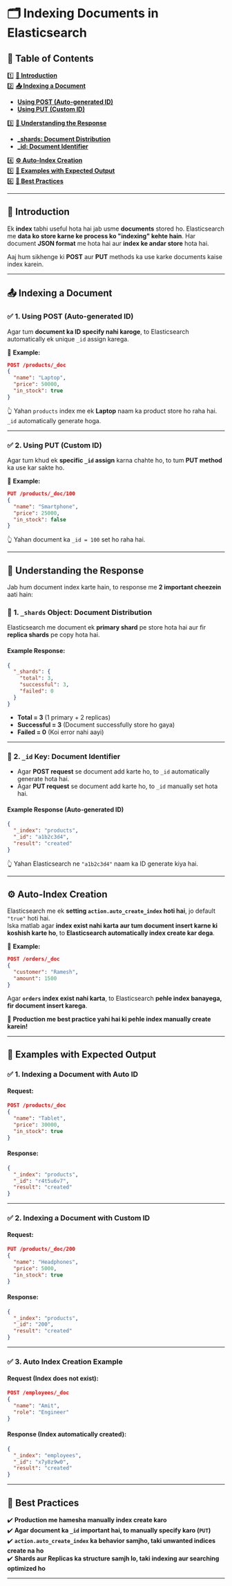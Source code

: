 # 🗂️ Indexing Documents in Elasticsearch  

## 📌 **Table of Contents**  

1️⃣ **[🔹 Introduction](#1)**  
2️⃣ **[📤 Indexing a Document](#2)**  
   - **[Using POST (Auto-generated ID)](#2-1)**  
   - **[Using PUT (Custom ID)](#2-2)**  
   
3️⃣ **[🔄 Understanding the Response](#3)**  
   - **[**_shards**: Document Distribution](#3-1)**  
   - **[**_id**: Document Identifier](#3-2)**  

4️⃣ **[⚙️ Auto-Index Creation](#4)**  
5️⃣ **[📝 Examples with Expected Output](#5)**  
6️⃣ **[🎯 Best Practices](#6)**  

---  

## 🔹 **Introduction**  <a id="1"></a>
Ek **index** tabhi useful hota hai jab usme **documents** stored ho. Elasticsearch me **data ko store karne ke process ko "indexing" kehte hain**. Har document **JSON format** me hota hai aur **index ke andar store** hota hai.  

Aaj hum sikhenge ki **POST** aur **PUT** methods ka use karke documents kaise index karein.  

---  

## 📤 **Indexing a Document**  <a id="2"></a>

### ✅ **1. Using POST (Auto-generated ID)**  <a id="2-1"></a>
Agar tum **document ka ID specify nahi karoge**, to Elasticsearch automatically ek unique `_id` assign karega.  

🔹 **Example:**  
```json
POST /products/_doc
{
  "name": "Laptop",
  "price": 50000,
  "in_stock": true
}
```
👆 Yahan `products` index me ek **Laptop** naam ka product store ho raha hai. `_id` automatically generate hoga.  

---

### ✅ **2. Using PUT (Custom ID)**  <a id="2-2"></a>
Agar tum khud ek **specific `_id` assign** karna chahte ho, to tum **PUT method** ka use kar sakte ho.  

🔹 **Example:**  
```json
PUT /products/_doc/100
{
  "name": "Smartphone",
  "price": 25000,
  "in_stock": false
}
```
👆 Yahan document ka `_id = 100` set ho raha hai.  

---

## 🔄 **Understanding the Response**  <a id="3"></a>

Jab hum document index karte hain, to response me **2 important cheezein** aati hain:  

### 🔹 **1. `_shards` Object: Document Distribution**  <a id="3-1"></a>
Elasticsearch me document ek **primary shard** pe store hota hai aur fir **replica shards** pe copy hota hai.  

#### **Example Response:**  
```json
{
  "_shards": {
    "total": 3,
    "successful": 3,
    "failed": 0
  }
}
```
- **Total = 3** (1 primary + 2 replicas)  
- **Successful = 3** (Document successfully store ho gaya)  
- **Failed = 0** (Koi error nahi aayi)  

---

### 🔹 **2. `_id` Key: Document Identifier**  <a id="3-2"></a>
- Agar **POST request** se document add karte ho, to `_id` automatically generate hota hai.  
- Agar **PUT request** se document add karte ho, to `_id` manually set hota hai.  

#### **Example Response (Auto-generated ID)**  
```json
{
  "_index": "products",
  "_id": "a1b2c3d4",
  "result": "created"
}
```
👆 Yahan Elasticsearch ne `"a1b2c3d4"` naam ka ID generate kiya hai.  

---

## ⚙️ **Auto-Index Creation**  <a id="4"></a>

Elasticsearch me ek **setting `action.auto_create_index` hoti hai**, jo default `"true"` hoti hai.  
Iska matlab agar **index exist nahi karta aur tum document insert karne ki koshish karte ho**, to **Elasticsearch automatically index create kar dega**.  

🔹 **Example:**  
```json
POST /orders/_doc
{
  "customer": "Ramesh",
  "amount": 1500
}
```
Agar **`orders` index exist nahi karta**, to Elasticsearch **pehle index banayega, fir document insert karega**.  

📝 **Production me best practice yahi hai ki pehle index manually create karein!**  

---

## 📝 **Examples with Expected Output**  <a id="5"></a>

### ✅ **1. Indexing a Document with Auto ID**  
#### **Request:**
```json
POST /products/_doc
{
  "name": "Tablet",
  "price": 30000,
  "in_stock": true
}
```
#### **Response:**
```json
{
  "_index": "products",
  "_id": "r4t5u6v7",
  "result": "created"
}
```

---

### ✅ **2. Indexing a Document with Custom ID**  
#### **Request:**
```json
PUT /products/_doc/200
{
  "name": "Headphones",
  "price": 5000,
  "in_stock": true
}
```
#### **Response:**
```json
{
  "_index": "products",
  "_id": "200",
  "result": "created"
}
```

---

### ✅ **3. Auto Index Creation Example**  
#### **Request (Index does not exist):**
```json
POST /employees/_doc
{
  "name": "Amit",
  "role": "Engineer"
}
```
#### **Response (Index automatically created):**
```json
{
  "_index": "employees",
  "_id": "x7y8z9w0",
  "result": "created"
}
```

---

## 🎯 **Best Practices**  <a id="6"></a>

✔️ **Production me hamesha manually index create karo**  
✔️ **Agar document ka `_id` important hai, to manually specify karo (`PUT`)**  
✔️ **`action.auto_create_index` ka behavior samjho, taki unwanted indices create na ho**  
✔️ **Shards aur Replicas ka structure samjh lo, taki indexing aur searching optimized ho**  

---

